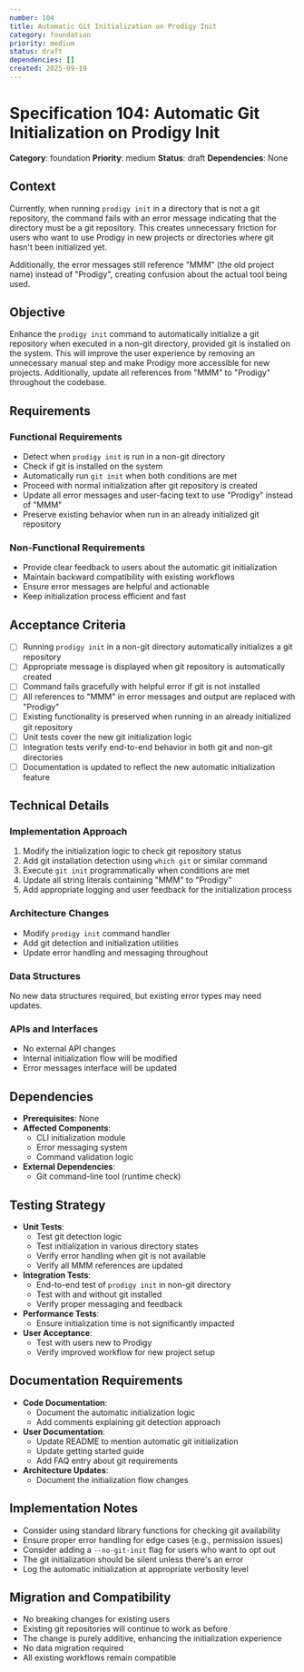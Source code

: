 ```yaml
---
number: 104
title: Automatic Git Initialization on Prodigy Init
category: foundation
priority: medium
status: draft
dependencies: []
created: 2025-09-19
---
```


# Specification 104: Automatic Git Initialization on Prodigy Init

**Category**: foundation
**Priority**: medium
**Status**: draft
**Dependencies**: None

## Context

Currently, when running `prodigy init` in a directory that is not a git repository, the command fails with an error message indicating that the directory must be a git repository. This creates unnecessary friction for users who want to use Prodigy in new projects or directories where git hasn't been initialized yet.

Additionally, the error messages still reference "MMM" (the old project name) instead of "Prodigy", creating confusion about the actual tool being used.

## Objective

Enhance the `prodigy init` command to automatically initialize a git repository when executed in a non-git directory, provided git is installed on the system. This will improve the user experience by removing an unnecessary manual step and make Prodigy more accessible for new projects. Additionally, update all references from "MMM" to "Prodigy" throughout the codebase.

## Requirements

### Functional Requirements
- Detect when `prodigy init` is run in a non-git directory
- Check if git is installed on the system
- Automatically run `git init` when both conditions are met
- Proceed with normal initialization after git repository is created
- Update all error messages and user-facing text to use "Prodigy" instead of "MMM"
- Preserve existing behavior when run in an already initialized git repository

### Non-Functional Requirements
- Provide clear feedback to users about the automatic git initialization
- Maintain backward compatibility with existing workflows
- Ensure error messages are helpful and actionable
- Keep initialization process efficient and fast

## Acceptance Criteria

- [ ] Running `prodigy init` in a non-git directory automatically initializes a git repository
- [ ] Appropriate message is displayed when git repository is automatically created
- [ ] Command fails gracefully with helpful error if git is not installed
- [ ] All references to "MMM" in error messages and output are replaced with "Prodigy"
- [ ] Existing functionality is preserved when running in an already initialized git repository
- [ ] Unit tests cover the new git initialization logic
- [ ] Integration tests verify end-to-end behavior in both git and non-git directories
- [ ] Documentation is updated to reflect the new automatic initialization feature

## Technical Details

### Implementation Approach
1. Modify the initialization logic to check git repository status
2. Add git installation detection using `which git` or similar command
3. Execute `git init` programmatically when conditions are met
4. Update all string literals containing "MMM" to "Prodigy"
5. Add appropriate logging and user feedback for the initialization process

### Architecture Changes
- Modify `prodigy init` command handler
- Add git detection and initialization utilities
- Update error handling and messaging throughout

### Data Structures
No new data structures required, but existing error types may need updates.

### APIs and Interfaces
- No external API changes
- Internal initialization flow will be modified
- Error messages interface will be updated

## Dependencies

- **Prerequisites**: None
- **Affected Components**:
  - CLI initialization module
  - Error messaging system
  - Command validation logic
- **External Dependencies**:
  - Git command-line tool (runtime check)

## Testing Strategy

- **Unit Tests**:
  - Test git detection logic
  - Test initialization in various directory states
  - Verify error handling when git is not available
  - Verify all MMM references are updated
- **Integration Tests**:
  - End-to-end test of `prodigy init` in non-git directory
  - Test with and without git installed
  - Verify proper messaging and feedback
- **Performance Tests**:
  - Ensure initialization time is not significantly impacted
- **User Acceptance**:
  - Test with users new to Prodigy
  - Verify improved workflow for new project setup

## Documentation Requirements

- **Code Documentation**:
  - Document the automatic initialization logic
  - Add comments explaining git detection approach
- **User Documentation**:
  - Update README to mention automatic git initialization
  - Update getting started guide
  - Add FAQ entry about git requirements
- **Architecture Updates**:
  - Document the initialization flow changes

## Implementation Notes

- Consider using standard library functions for checking git availability
- Ensure proper error handling for edge cases (e.g., permission issues)
- Consider adding a `--no-git-init` flag for users who want to opt out
- The git initialization should be silent unless there's an error
- Log the automatic initialization at appropriate verbosity level

## Migration and Compatibility

- No breaking changes for existing users
- Existing git repositories will continue to work as before
- The change is purely additive, enhancing the initialization experience
- No data migration required
- All existing workflows remain compatible